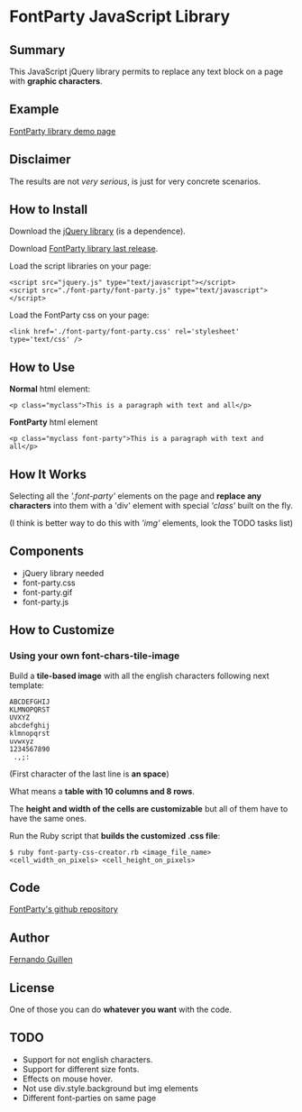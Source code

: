 # FontParty JavaScript Library

## Summary
This JavaScript jQuery library permits to replace any text block on a page with **graphic characters**.

## Example
[FontParty library demo page](http://fguillen.github.com/FontParty/example)

## Disclaimer
The results are not *very serious*, is just for very concrete scenarios.

## How to Install
Download the [jQuery library](http://docs.jquery.com/Downloading_jQuery "jQuery library") (is a dependence).

Download [FontParty library last release](http://github.com/fguillen/FontParty/archives/master "FontParty library downloads").

Load the script libraries on your page:

    <script src="jquery.js" type="text/javascript"></script>
    <script src="./font-party/font-party.js" type="text/javascript"></script>

Load the FontParty css on your page:

    <link href='./font-party/font-party.css' rel='stylesheet' type='text/css' />

## How to Use
**Normal** html element:

    <p class="myclass">This is a paragraph with text and all</p>

**FontParty** html element

    <p class="myclass font-party">This is a paragraph with text and all</p>

## How It Works
Selecting all the *'.font-party'* elements on the page and **replace any characters** into them with a 'div' element with special *'class'* built on the fly.

(I think is better way to do this with *'img'* elements, look the TODO tasks list)

## Components
* jQuery library needed
* font-party.css
* font-party.gif
* font-party.js

## How to Customize

### Using your own font-chars-tile-image
Build a **tile-based image** with all the english characters following next template:

    ABCDEFGHIJ
    KLMNOPQRST
    UVXYZ
    abcdefghij
    klmnopqrst
    uvwxyz
    1234567890
     .,;:

(First character of the last line is **an space**)

What means a **table with 10 columns and 8 rows**.

The **height and width of the cells are customizable** but all of them have to have the same ones.

Run the Ruby script that **builds the customized .css file**:

    $ ruby font-party-css-creator.rb <image_file_name> <cell_width_on_pixels> <cell_height_on_pixels>

## Code
[FontParty's github repository](http://github.com/fguillen/FontParty "FontParty's github repository")

## Author
[Fernando Guillen](http://fernandoguillen.info "Fernando Guillen official site")

## License
One of those you can do **whatever you want** with the code.

## TODO
* Support for not english characters.
* Support for different size fonts.
* Effects on mouse hover.
* Not use div.style.background but img elements
* Different font-parties on same page